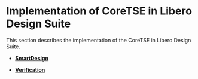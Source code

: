 # Implementation of CoreTSE in Libero Design Suite

This section describes the implementation of the CoreTSE in Libero Design Suite.

-   **[SmartDesign](GUID-1EE29317-4286-4EF7-8558-17904F8EF9B7.md)**  

-   **[Verification](GUID-65C74A2D-A2C7-45D9-9576-FF9939486180.md)**  


